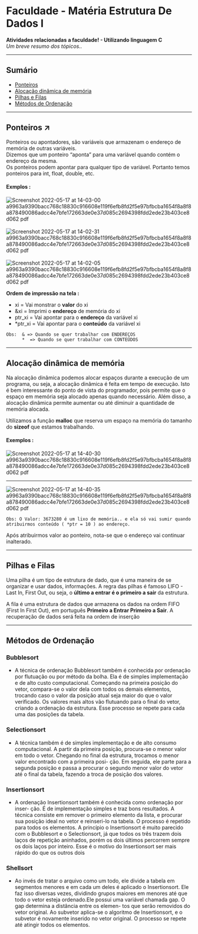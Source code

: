 # Faculdade - Matéria Estrutura De Dados I

<strong>Atividades relacionadas a faculdade!  -   Utilizando linguagem C</strong> <br>
  *Um breve resumo dos tópicos..*
<hr />

## Sumário

- [Ponteiros](#ponteiros)
- [Alocação dinâmica de memória](#alocacao_dinamica)
- [Pilhas e Filas](#pilhas_filas)
- [Métodos de Ordenação](#ordenacao)

<hr>

## Ponteiros  ↗️ <a name="ponteiros"></a>

<p>Ponteiros ou apontadores, são variáveis que armazenam o endereço de memória de outras variáveis.<br>Dizemos que um ponteiro “aponta” para uma varíável quando contém o endereço da mesma.<br>Os ponteiros podem apontar para qualquer tipo de variável. Portanto temos ponteiros para int, float, double, etc.</p>



#### Exmplos : <br>

![Screenshot 2022-05-17 at 14-03-00 a9963a9390bacc768c18830c916608e119f6efb8fd2f5e97bfbcba1654f8a8f8a878490086adcc4e7bfe172663de0e37d085c2694398fdd2ede23b403ce8d062 pdf](https://user-images.githubusercontent.com/84254929/168870302-8de677bb-7a84-43e8-a86d-9e77c9eb697b.png) <br><br>
![Screenshot 2022-05-17 at 14-02-31 a9963a9390bacc768c18830c916608e119f6efb8fd2f5e97bfbcba1654f8a8f8a878490086adcc4e7bfe172663de0e37d085c2694398fdd2ede23b403ce8d062 pdf](https://user-images.githubusercontent.com/84254929/168870371-38dd5aa9-aa6f-4ff9-856c-f34b5d66e456.png)<br><br>
![Screenshot 2022-05-17 at 14-02-05 a9963a9390bacc768c18830c916608e119f6efb8fd2f5e97bfbcba1654f8a8f8a878490086adcc4e7bfe172663de0e37d085c2694398fdd2ede23b403ce8d062 pdf](https://user-images.githubusercontent.com/84254929/168870367-7a677b8c-0f80-4cf4-a550-9fdf2047936e.png)

<strong> Ordem de impressão na tela : </strong>
<ul>
  <li> xi =  Vai monstrar o <strong>valor</strong> do xi</li>
  <li> &xi = Imprimi o <strong>endereço</strong> de memória do xi</li>
  <li> ptr_xi  = Vai apontar para o <strong>endereço</strong> da variável xi </li>
  <li> *ptr_xi  = Vai apontar para o <strong>conteúdo</strong> da variável xi</li>
 </ul>
 
```
Obs:  & => Quando se quer trabalhar com ENDEREÇOS
      *  => Quando se quer trabalhar com CONTEÚDOS
 ```
 <hr>
 
 ## Alocação dinâmica de memória <a name="alocacao_dinamica"></a>
  
Na alocação dinâmica podemos alocar espaços durante a execução de um programa, ou seja, a alocação dinâmica é feita em tempo de execução. Isto é bem interessante do ponto de vista do programador, pois permite que o espaço em memória seja alocado apenas quando necessário. Além disso, a alocação dinâmica permite aumentar ou até diminuir a quantidade de memória alocada.

Utilizamos a função <b>malloc</b> que reserva um espaço na memória do tamanho do <b>sizeof</b> que estamos trabalhando.

#### Exemplos : <br>

![Screenshot 2022-05-17 at 14-40-30 a9963a9390bacc768c18830c916608e119f6efb8fd2f5e97bfbcba1654f8a8f8a878490086adcc4e7bfe172663de0e37d085c2694398fdd2ede23b403ce8d062 pdf](https://user-images.githubusercontent.com/84254929/168878262-0260a747-b806-4217-aec6-1f13371d78fb.png)<br><hr>
![Screenshot 2022-05-17 at 14-40-35 a9963a9390bacc768c18830c916608e119f6efb8fd2f5e97bfbcba1654f8a8f8a878490086adcc4e7bfe172663de0e37d085c2694398fdd2ede23b403ce8d062 pdf](https://user-images.githubusercontent.com/84254929/168878246-35ffbf4c-20d4-4ba7-8b66-8b0181d85040.png)


 ```
 Obs: O Valor: 3673280 é um lixo de memória.. e ela só vai sumir quando atribuirmos conteúdo ( *ptr = 10 ) ao endereço. 
 ```
 Após atribuirmos valor ao ponteiro, nota-se que o endereço vai continuar inalterado.
 
 <hr>
 
 ## Pilhas e Filas <a name="pilhas_filas"></a>
 
Uma pilha é um tipo de estrutura de dado, que é uma maneira de se organizar e usar dados, informações.
A regra das pilhas é famoso LIFO - Last In, First Out, ou seja, o **último a entrar é o primeiro a sair** da estrutura.

A fila é uma estrutura de dados que armazena os dados na ordem FIFO (First In First Out), em português **Primeiro a Entrar Primeiro a Sair**. A recuperação de dados será feita na ordem de inserção
 
 <hr>
 
  
 ## Métodos de Ordenação <a name="ordenacao"></a>
 
 ### Bubblesort
 - A técnica de ordenação Bubblesort também é conhecida por ordenação por
 flutuação ou por método da bolha. Ela é de simples implementação e de alto
 custo computacional. Começando na primeira posição do vetor, compara-se o
 valor dela com todos os demais elementos, trocando caso o valor da posição
 atual seja maior do que o valor verificado. Os valores mais altos vão flutuando
para o final do vetor, criando a ordenação da estrutura. Esse processo se repete
para cada uma das posições da tabela.

 ### Selectionsort
 - A técnica também é de simples implementação e de alto consumo computacional.
A partir da primeira posição, procura-se o menor valor em todo o vetor. Chegando
no final da estrutura, trocamos o menor valor encontrado com a primeira posi-
ção. Em seguida, ele parte para a segunda posição e passa a procurar o segundo
menor valor do vetor até o final da tabela, fazendo a troca de posição dos valores.
 ### Insertionsort
 - A ordenação Insertionsort também é conhecida como ordenação por inser-
ção. É de implementação simples e traz bons resultados. A técnica consiste em
remover o primeiro elemento da lista, e procurar sua posição ideal no vetor e
reinseri-lo na tabela. O processo é repetido para todos os elementos.
A princípio o Insertionsort é muito parecido com o Bubblesort e o
Selectionsort, já que todos os três trazem dois laços de repetição aninhados,
porém os dois últimos percorrem sempre os dois laços por inteiro. Esse é o
motivo do Insertionsort ser mais rápido do que os outros dois
 ### Shellsort
 - Ao invés de tratar o arquivo como um todo, ele divide a tabela em segmentos
menores e em cada um deles é aplicado o Insertionsort. Ele faz isso diversas
vezes, dividindo grupos maiores em menores até que todo o vetor esteja ordenado.Ele
possui uma variável chamada gap. O gap determina a distância entre os elemen-
tos que serão removidos do vetor original. Ao subvetor aplica-se o algoritmo de
Insertionsort, e o subvetor é novamente inserido no vetor original. O processo
se repete até atingir todos os elementos.

